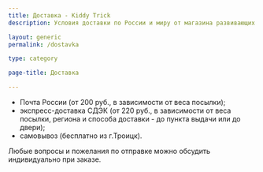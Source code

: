 ```yaml
---
title: Доставка - Kiddy Trick
description: Условия доставки по России и миру от магазина развивающих игр Kiddy Trick

layout: generic
permalink: /dostavka

type: category

page-title: Доставка

---
```

- Почта России (от 200 руб., в зависимости от веса посылки);
- экспресс-доставка СДЭК (от 220 руб., в зависимости от веса посылки, региона и способа доставки - до пункта выдачи или до двери);
- самовывоз (бесплатно из г.Троицк).

Любые вопросы и пожелания по отправке можно обсудить индивидуально при заказе.